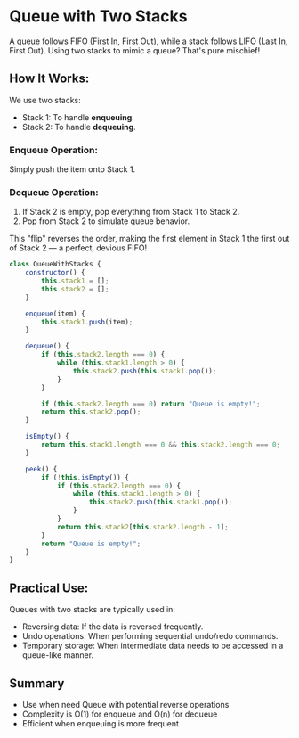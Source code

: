 # Queue with Two Stacks
A queue follows FIFO (First In, First Out), while a stack follows LIFO (Last In, First Out). Using two stacks to mimic a queue? That's pure mischief!

## How It Works:
We use two stacks:
- Stack 1: To handle **enqueuing**.
- Stack 2: To handle **dequeuing**.

### Enqueue Operation:
Simply push the item onto Stack 1.

### Dequeue Operation:
1. If Stack 2 is empty, pop everything from Stack 1 to Stack 2.
2. Pop from Stack 2 to simulate queue behavior.

This "flip" reverses the order, making the first element in Stack 1 the first out of Stack 2 — a perfect, devious FIFO!

```js
class QueueWithStacks {
    constructor() {
        this.stack1 = [];
        this.stack2 = [];
    }

    enqueue(item) {
        this.stack1.push(item);
    }

    dequeue() {
        if (this.stack2.length === 0) {
            while (this.stack1.length > 0) {
                this.stack2.push(this.stack1.pop());
            }
        }

        if (this.stack2.length === 0) return "Queue is empty!";
        return this.stack2.pop();
    }

    isEmpty() {
        return this.stack1.length === 0 && this.stack2.length === 0;
    }

    peek() {
        if (!this.isEmpty()) {
            if (this.stack2.length === 0) {
                while (this.stack1.length > 0) {
                    this.stack2.push(this.stack1.pop());
                }
            }
            return this.stack2[this.stack2.length - 1];
        }
        return "Queue is empty!";
    }
}
```
## Practical Use:
Queues with two stacks are typically used in:
- Reversing data: If the data is reversed frequently.
- Undo operations: When performing sequential undo/redo commands.
- Temporary storage: When intermediate data needs to be accessed in a queue-like manner.

## Summary
- Use when need Queue with potential reverse operations	
- Complexity is O(1) for enqueue and O(n) for dequeue
- Efficient when enqueuing is more frequent
